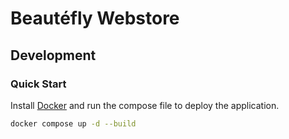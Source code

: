 Beautéfly Webstore
============================

## Development

### Quick Start

Install [Docker](https://www.docker.com/) and run the compose file to deploy the application.

```bash
docker compose up -d --build
```
